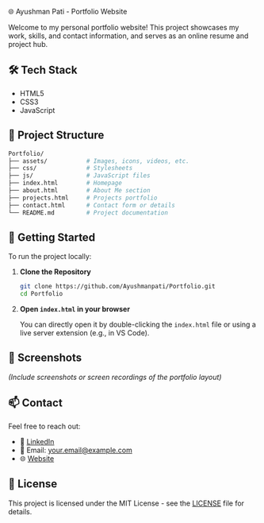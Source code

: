 🌐 Ayushman Pati - Portfolio Website

Welcome to my personal portfolio website! This project showcases my work, skills, and contact information, and serves as an online resume and project hub.

## 🛠️ Tech Stack

- HTML5
- CSS3
- JavaScript

## 📂 Project Structure

```bash
Portfolio/
├── assets/           # Images, icons, videos, etc.
├── css/              # Stylesheets
├── js/               # JavaScript files
├── index.html        # Homepage
├── about.html        # About Me section
├── projects.html     # Projects portfolio
├── contact.html      # Contact form or details
└── README.md         # Project documentation
````

## 🚀 Getting Started

To run the project locally:

1. **Clone the Repository**

   ```bash
   git clone https://github.com/Ayushmanpati/Portfolio.git
   cd Portfolio
   ```

2. **Open `index.html` in your browser**

   You can directly open it by double-clicking the `index.html` file or using a live server extension (e.g., in VS Code).

## 📸 Screenshots

*(Include screenshots or screen recordings of the portfolio layout)*

## 📫 Contact

Feel free to reach out:

* 💼 [LinkedIn](https://www.linkedin.com/in/your-profile)
* 📧 Email: [your.email@example.com](mailto:your.email@example.com)
* 🌐 [Website](https://your-portfolio-site.com)

## 📃 License

This project is licensed under the MIT License - see the [LICENSE](LICENSE) file for details.
